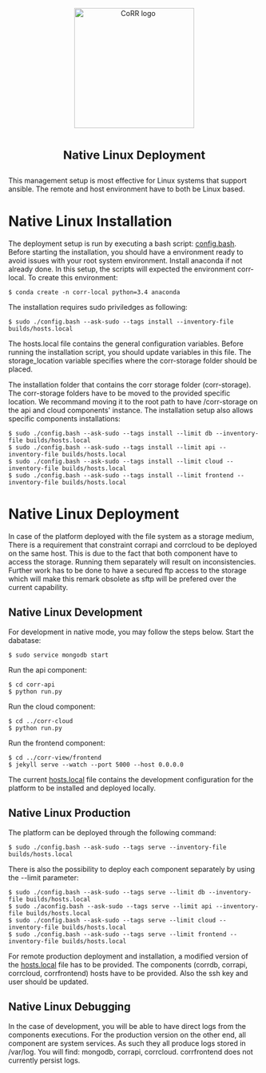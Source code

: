 <p align="center">
    <img src="https://rawgit.com/usnistgov/corr/master/corr-view/frontend/images/logo.svg"
         height="240"
         alt="CoRR logo"
         class="inline">
</p>

<h1> <p align="center"><sup><strong>
Native Linux Deployment
</strong></sup></p>
</h1>

This management setup is most effective for Linux systems that support
ansible. The remote and host environment have to both be Linux based.

# Native Linux Installation
The deployment setup is run by executing a bash script: [config.bash](config.bash).
Before starting the installation, you should have a environment ready to avoid issues with your
root system environment. Install anaconda if not already done.
In this setup, the scripts will expected the environment corr-local. To create this environment:

	$ conda create -n corr-local python=3.4 anaconda

The installation requires sudo priviledges as following:

	$ sudo ./config.bash --ask-sudo --tags install --inventory-file builds/hosts.local

The hosts.local file contains the general configuration variables.
Before running the installation script, you should update variables in this file.
The storage_location variable specifies where the corr-storage folder should be placed.

The installation folder that contains the corr storage folder (corr-storage).
The corr-storage folders have to be moved to the provided specific location.
We recommand moving it to the root path to have /corr-storage on the api and cloud
components' instance.
The installation setup also allows specific components installations:

	$ sudo ./config.bash --ask-sudo --tags install --limit db --inventory-file builds/hosts.local
	$ sudo ./config.bash --ask-sudo --tags install --limit api --inventory-file builds/hosts.local
	$ sudo ./config.bash --ask-sudo --tags install --limit cloud --inventory-file builds/hosts.local
	$ sudo ./config.bash --ask-sudo --tags install --limit frontend --inventory-file builds/hosts.local

# Native Linux Deployment
In case of the platform deployed with the file system as a storage medium, There is a requirement that
constraint corrapi and corrcloud to be deployed on the same host. This is due to the fact that both 
component have to access the storage. Running them separately will result on inconsistencies. Further
work has to be done to have a secured ftp access to the storage which will make this remark obsolete
as sftp will be prefered over the current capability.

## Native Linux Development
For development in native mode, you may follow the steps below.
Start the dabatase:
	
	$ sudo service mongodb start

Run the api component:

	$ cd corr-api
	$ python run.py

Run the cloud component:
	
	$ cd ../corr-cloud
	$ python run.py

Run the frontend component:
	
	$ cd ../corr-view/frontend
	$ jekyll serve --watch --port 5000 --host 0.0.0.0

The current [hosts.local](builds/hosts.local) file contains the development configuration for the platform to
be installed and deployed locally.

## Native Linux Production
The platform can be deployed through the following command:
	
	$ sudo ./config.bash --ask-sudo --tags serve --inventory-file builds/hosts.local

There is also the possibility to deploy each component separately by using the --limit
parameter:

	$ sudo ./config.bash --ask-sudo --tags serve --limit db --inventory-file builds/hosts.local
	$ sudo ./aconfig.bash --ask-sudo --tags serve --limit api --inventory-file builds/hosts.local
	$ sudo ./config.bash --ask-sudo --tags serve --limit cloud --inventory-file builds/hosts.local
	$ sudo ./config.bash --ask-sudo --tags serve --limit frontend --inventory-file builds/hosts.local

For remote production deployment and installation, a modified version of the [hosts.local](builds/hosts.local) file
has to be provided. The components (corrdb, corrapi, corrcloud, corrfrontend) hosts have to be provided.
Also the ssh key and user should be updated.

## Native Linux Debugging
In the case of development, you will be able to have direct logs from the components executions. For 
the production version on the other end, all component are system services. As such they all produce
logs stored in /var/log. You will find: mongodb, corrapi, corrcloud. corrfrontend does not currently
persist logs.
